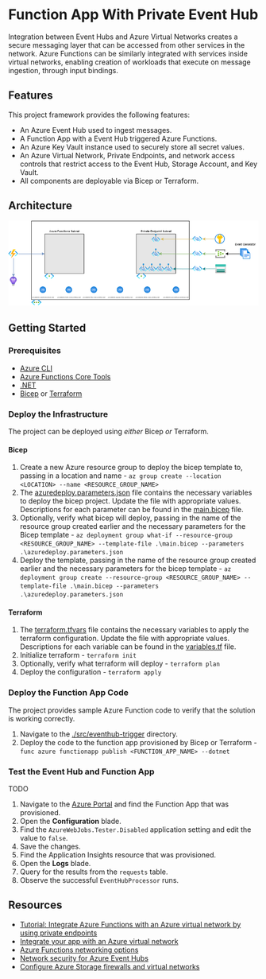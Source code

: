 # Function App With Private Event Hub

Integration between Event Hubs and Azure Virtual Networks creates a secure messaging layer that can be accessed from other services in the network. Azure Functions can be similarly integrated with services inside virtual networks, enabling creation of workloads that execute on message ingestion, through input bindings.

## Features

This project framework provides the following features:

* An Azure Event Hub used to ingest messages.
* A Function App with a Event Hub triggered Azure Functions.
* An Azure Key Vault instance used to securely store all secret values.
* An Azure Virtual Network, Private Endpoints, and network access controls that restrict access to the Event Hub, Storage Account, and Key Vault.
* All components are deployable via Bicep or Terraform.

## Architecture

![Architecture diagram](./media/architectureDiagram.png)

## Getting Started

### Prerequisites

* [Azure CLI](https://docs.microsoft.com/cli/azure/install-azure-cli)
* [Azure Functions Core Tools](https://docs.microsoft.com/azure/azure-functions/functions-run-local?tabs=windows%2Ccsharp%2Cbash#install-the-azure-functions-core-tools)
* [.NET](https://docs.microsoft.com/dotnet/core/install/)
* [Bicep](https://docs.microsoft.com/azure/azure-resource-manager/bicep/install) or [Terraform](https://www.terraform.io/downloads.html)

### Deploy the Infrastructure

The project can be deployed using _either_ Bicep _or_ Terraform.

#### Bicep

1. Create a new Azure resource group to deploy the bicep template to, passing in a location and name - `az group create --location <LOCATION> --name <RESOURCE_GROUP_NAME>`
2. The [azuredeploy.parameters.json](./IaC/bicep/azuredeploy.parameters.json) file contains the necessary variables to deploy the bicep project. Update the file with appropriate values. Descriptions for each parameter can be found in the [main.bicep](./IaC/bicep/main.bicep) file.
3. Optionally, verify what bicep will deploy, passing in the name of the resource group created earlier and the necessary parameters for the Bicep template - `az deployment group what-if --resource-group <RESOURCE_GROUP_NAME> --template-file .\main.bicep --parameters .\azuredeploy.parameters.json`
4. Deploy the template, passing in the name of the resource group created earlier and the necessary parameters for the bicep template - `az deployment group create --resource-group <RESOURCE_GROUP_NAME> --template-file .\main.bicep --parameters .\azuredeploy.parameters.json`

#### Terraform

1. The [terraform.tfvars](./IaC/terraform/terraform.tfvars) file contains the necessary variables to apply the terraform configuration. Update the file with appropriate values. Descriptions for each variable can be found in the [variables.tf](./IaC/terraform/variables.tf) file.
2. Initialize terraform - `terraform init`
3. Optionally, verify what terraform will deploy - `terraform plan`
4. Deploy the configuration - `terraform apply`

### Deploy the Function App Code

The project provides sample Azure Function code to verify that the solution is working correctly.

1. Navigate to the [./src/eventhub-trigger](./src/eventhub-trigger) directory.
2. Deploy the code to the function app provisioned by Bicep or Terraform - `func azure functionapp publish <FUNCTION_APP_NAME> --dotnet`

### Test the Event Hub and Function App
TODO

1. Navigate to the [Azure Portal](https://portal.azure.com) and find the Function App that was provisioned.
1. Open the **Configuration** blade.
1. Find the `AzureWebJobs.Tester.Disabled` application setting and edit the value to `false`.
1. Save the changes.
1. Find the Application Insights resource that was provisioned.
1. Open the **Logs** blade.
1. Query for the results from the `requests` table.
1. Observe the successful `EventHubProcessor` runs.

## Resources

* [Tutorial: Integrate Azure Functions with an Azure virtual network by using private endpoints](https://docs.microsoft.com/azure/azure-functions/functions-create-vnet)
* [Integrate your app with an Azure virtual network](https://docs.microsoft.com/azure/app-service/overview-vnet-integration)
* [Azure Functions networking options](https://docs.microsoft.com/azure/azure-functions/functions-networking-options)
* [Network security for Azure Event Hubs](https://docs.microsoft.com/azure/event-hubs/network-security)
* [Configure Azure Storage firewalls and virtual networks](https://docs.microsoft.com/azure/storage/common/storage-network-security)
